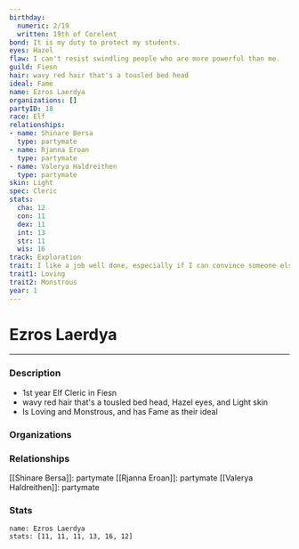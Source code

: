 ```yaml
---
birthday:
  numeric: 2/19
  written: 19th of Corelent
bond: It is my duty to protect my students.
eyes: Hazel
flaw: I can't resist swindling people who are more powerful than me.
guild: Fiesn
hair: wavy red hair that's a tousled bed head
ideal: Fame
name: Ezros Laerdya
organizations: []
partyID: 18
race: Elf
relationships:
- name: Shinare Bersa
  type: partymate
- name: Rjanna Eroan
  type: partymate
- name: Valerya Haldreithen
  type: partymate
skin: Light
spec: Cleric
stats:
  cha: 12
  con: 11
  dex: 11
  int: 13
  str: 11
  wis: 16
track: Exploration
trait: I like a job well done, especially if I can convince someone else to do it.
trait1: Loving
trait2: Monstrous
year: 1
---
```

# Ezros Laerdya
---
### Description
- 1st year Elf Cleric in Fiesn
- wavy red hair that's a tousled bed head, Hazel eyes, and Light skin
- Is Loving and Monstrous, and has Fame as their ideal

### Organizations
### Relationships
[[Shinare Bersa]]: partymate
[[Rjanna Eroan]]: partymate
[[Valerya Haldreithen]]: partymate
### Stats
```statblock
name: Ezros Laerdya
stats: [11, 11, 11, 13, 16, 12]
```